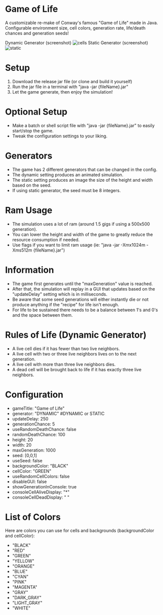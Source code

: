 # Game of Life
A customizable re-make of Conway's famous "Game of Life" made in Java. Configurable environment size, cell colors, generation rate, life/death chances and generation seeds!

Dynamic Generator (screenshot)
![cells](https://user-images.githubusercontent.com/8346060/198699697-83156dba-cd84-4402-beb7-07c8de1f9df8.png)
Static Generator (screenshot)
![static](https://user-images.githubusercontent.com/8346060/198701385-26c9658f-8eac-4684-8ff7-7f7cc19f04bd.png)


# Setup
1. Download the release jar file (or clone and build it yourself)
2. Run the jar file in a terminal with "java -jar {fileName}.jar"
3. Let the game generate, then enjoy the simulation!

# Optional Setup
- Make a batch or shell script file with "java -jar {fileName}.jar" to easily start/stop the game.
- Tweak the configuration settings to your liking.

# Generators

- The game has 2 different generators that can be changed in the config.
- The dynamic setting produces an animated simulation.
- The static setting produces an image the size of the height and width based on the seed.
- If using static generator, the seed must be 8 integers.

# Ram Usage
- The simulation uses a lot of ram (around 1.5 gigs if using a 500x500 generation).
- You can lower the height and width of the game to greatly reduce the resource consumption if needed.
- Use flags if you want to limit ram usage (ie: "java -jar -Xmx1024m -Xms512m {fileName}.jar")

# Information
- The game first generates until the "maxGeneration" value is reached.
- After that, the simulation will replay in a GUI that updates based on the "updateDelay" setting which is in milliseconds.
- Be aware that some seed generations will either instantly die or not produce anything if the "recipe" for life isn't enough.
- For life to be sustained there needs to be a balance between 1's and 0's and the space between them.

# Rules of Life (Dynamic Generator)
- A live cell dies if it has fewer than two live neighbors. 
- A live cell with two or three live neighbors lives on to the next generation. 
- A live cell with more than three live neighbors dies. 
- A dead cell will be brought back to life if it has exactly three live neighbors.

# Configuration 
- gameTitle: "Game of Life"
- generator: "DYNAMIC" #DYNAMIC or STATIC
- updateDelay: 250
- generationChance: 5
- useRandomDeathChance: false
- randomDeathChance: 100
- height: 20
- width: 20
- maxGeneration: 1000
- seed: [0,0,1]
- useSeed: false
- backgroundColor: "BLACK"
- cellColor: "GREEN"
- useRandomCellColors: false
- disableGUI: false
- showGenerationInConsole: true
- consoleCellAliveDisplay: "*"
- consoleCellDeadDisplay: " "

# List of Colors

Here are colors you can use for cells and backgrounds (backgroundColor and cellColor):
- "BLACK"
- "RED"
- "GREEN"
- "YELLOW"
- "ORANGE" 
- "BLUE" 
- "CYAN" 
- "PINK"
- "MAGENTA" 
- "GRAY"
- "DARK_GRAY"
- "LIGHT_GRAY"
- "WHITE"
